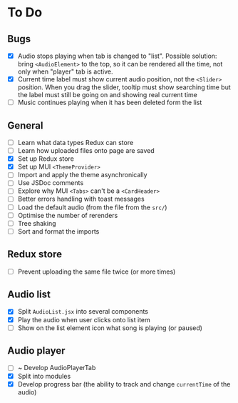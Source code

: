 # To Do

## Bugs

- [x] Audio stops playing when tab is changed to "list".
      Possible solution: bring `<AudioElement>` to the top,
      so it can be rendered all the time, not only when "player" tab is active.
- [x] Current time label must show current audio position,
      not the `<Slider>` position. When you drag the slider, tooltip must show
      searching time but the label must still be going on and showing real current time
- [ ] Music continues playing when it has been deleted form the list

## General

- [ ] Learn what data types Redux can store
- [ ] Learn how uploaded files onto page are saved
- [x] Set up Redux store
- [x] Set up MUI `<ThemeProvider>`
- [ ] Import and apply the theme asynchronically
- [ ] Use JSDoc comments
- [ ] Explore why MUI `<Tabs>` can't be a `<CardHeader>`
- [ ] Better errors handling with toast messages
- [ ] Load the default audio (from the file from the `src/`)
- [ ] Optimise the number of rerenders
- [ ] Tree shaking
- [ ] Sort and format the imports

## Redux store

- [ ] Prevent uploading the same file twice (or more times)

## Audio list

- [x] Split `AudioList.jsx` into several components
- [x] Play the audio when user clicks onto list item
- [ ] Show on the list element icon what song is playing (or paused)

## Audio player

- [ ] ~ Develop AudioPlayerTab
- [x] Split into modules
- [x] Develop progress bar (the ability to track and change
      `currentTime` of the audio)
